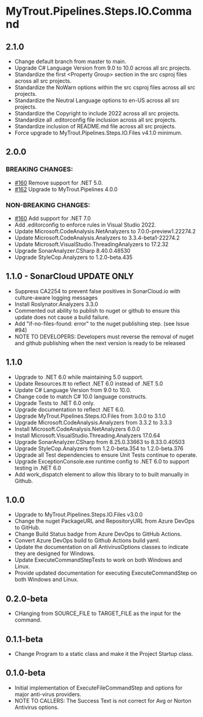# MyTrout.Pipelines.Steps.IO.Command

## 2.1.0
- Change default branch from master to main.
- Upgrade C# Language Version from 9.0 to 10.0 across all src projects.
- Standardize the first &lt;Property Group&gt; section in the src csproj files across all src projects.
- Standardize the NoWarn options within the src csproj files across all src projects.
- Standardize the Neutral Language options to en-US across all src projects.
- Standardize the Copyright to include 2022 across all src projects.
- Standardize all .editorconfig file inclusion across all src projects.
- Standardize inclusion of README.md file across all src projects.
- Force upgrade to MyTrout.Pipelines.Steps.IO.Files v4.1.0 minimum.

## 2.0.0
### BREAKING CHANGES:
- [#160](https://github.com/mytrout/Pipelines/issues/160) Remove support for .NET 5.0. 
- [#162](https://github.com/mytrout/Pipelines/issues/162) Upgrade to MyTrout.Pipelines 4.0.0 
### NON-BREAKING CHANGES:
- [#160](https://github.com/mytrout/Pipelines/issues/160) Add support for .NET 7.0
- Add .editorconfig to enforce rules in Visual Studio 2022.
- Update Microsoft.CodeAnalysis.NetAnalyzers to 7.0.0-preview1.22274.2
- Update Microsoft.CodeAnalysis.Analyzers to 3.3.4-beta1-22274.2
- Update Microsoft.VisualStudio.ThreadingAnalyzers to 17.2.32
- Upgrade SonarAnalyzer.CSharp 8.40.0.48530
- Upgrade StyleCop.Analyzers to 1.2.0-beta.435

## 1.1.0 - SonarCloud UPDATE ONLY
- Suppress CA2254 to prevent false positives in SonarCloud.io with culture-aware logging messages
- Install Roslynator.Analyzers 3.3.0
- Commented out ability to publish to nuget or github to ensure this update does not cause a build failure.
- Add "if-no-files-found: error" to the nuget publishing step. (see Issue #94)
- NOTE TO DEVELOPERS: Developers must reverse the removal of nuget and github publishing when the next version is ready to be released

## 1.1.0
 - Upgrade to .NET 6.0 while maintaining 5.0 support.
 - Update Resources.tt to reflect .NET 6.0 instead of .NET 5.0
 - Update C# Language Version from 9.0 to 10.0.
 - Change code to match C# 10.0 language constructs.
 - Upgrade Tests to .NET 6.0 only.
 - Upgrade documentation to reflect .NET 6.0.
 - Upgrade MyTrout.Pipelines.Steps.IO.Files from 3.0.0 to 3.1.0
 - Upgrade Microsoft.CodeAnalysis.Analyzers from 3.3.2 to 3.3.3
 - Install Microsoft.CodeAnalysis.NetAnalyzers 6.0.0
 - Install Microsoft.VisualStudio.Threading.Analyzers 17.0.64
 - Upgrade SonarAnalyzer.CSharp from 8.25.0.33663 to 8.33.0.40503
 - Upgrade StyleCop.Analyzers from 1.2.0-beta.354 to 1.2.0-beta.376
 - Upgrade all Test dependencies to ensure Unit Tests continue to operate.
 - Upgrade ExceptionConsole.exe runtime config to .NET 6.0 to support testing in .NET 6.0
 - Add work_dispatch element to allow this library to to built manually in Github.

## 1.0.0
- Upgrade to MyTrout.Pipelines.Steps.IO.Files v3.0.0
- Change the nuget PackageURL and RepositoryURL from Azure DevOps to GitHub.
- Change Build Status badge from Azure DevOps to GitHub Actions.
- Convert Azure DevOps build to Github Actions build yaml.
- Update the documentation on all AntivirusOptions classes to indicate they are designed for Windows.
- Update ExecuteCommandStepTests to work on both Windows and Linux.
- Provide updated documentation for executing ExecuteCommandStep on both Windows and Linux.

## 0.2.0-beta
- CHanging from SOURCE_FILE to TARGET_FILE as the input for the command.

## 0.1.1-beta
- Change Program to a static class and make it the Project Startup class.

## 0.1.0-beta
- Initial implementation of ExecuteFileCommandStep and options for major anti-virus providers.
- NOTE TO CALLERS: The Success Text is not correct for Avg or Norton Antivirus options.